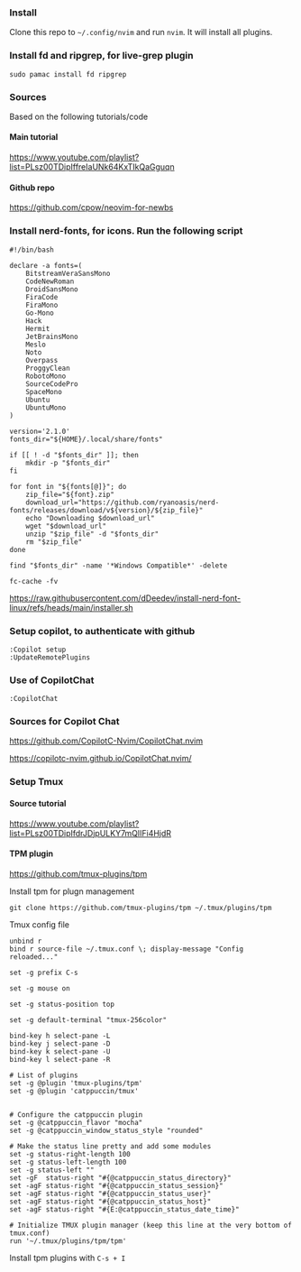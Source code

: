 ### Install

Clone this repo to `~/.config/nvim` and run ``nvim``. It will install all plugins.

### Install fd and ripgrep, for live-grep plugin

```
sudo pamac install fd ripgrep
```

### Sources

Based on the following tutorials/code

#### Main tutorial

https://www.youtube.com/playlist?list=PLsz00TDipIffreIaUNk64KxTIkQaGguqn

#### Github repo 

https://github.com/cpow/neovim-for-newbs

### Install nerd-fonts, for icons. Run the following script

```
#!/bin/bash

declare -a fonts=(
	BitstreamVeraSansMono
	CodeNewRoman
	DroidSansMono
	FiraCode
	FiraMono
	Go-Mono
	Hack
	Hermit
	JetBrainsMono
	Meslo
	Noto
	Overpass
	ProggyClean
	RobotoMono
	SourceCodePro
	SpaceMono
	Ubuntu
	UbuntuMono
)

version='2.1.0'
fonts_dir="${HOME}/.local/share/fonts"

if [[ ! -d "$fonts_dir" ]]; then
	mkdir -p "$fonts_dir"
fi

for font in "${fonts[@]}"; do
	zip_file="${font}.zip"
	download_url="https://github.com/ryanoasis/nerd-fonts/releases/download/v${version}/${zip_file}"
	echo "Downloading $download_url"
	wget "$download_url"
	unzip "$zip_file" -d "$fonts_dir"
	rm "$zip_file"
done

find "$fonts_dir" -name '*Windows Compatible*' -delete

fc-cache -fv
```

https://raw.githubusercontent.com/dDeedev/install-nerd-font-linux/refs/heads/main/installer.sh

### Setup copilot, to authenticate with github

```
:Copilot setup
:UpdateRemotePlugins
```

### Use of CopilotChat 

```
:CopilotChat
```

### Sources for Copilot Chat

https://github.com/CopilotC-Nvim/CopilotChat.nvim

https://copilotc-nvim.github.io/CopilotChat.nvim/


### Setup Tmux

#### Source tutorial

https://www.youtube.com/playlist?list=PLsz00TDipIfdrJDjpULKY7mQlIFi4HjdR

#### TPM plugin

https://github.com/tmux-plugins/tpm

Install tpm for plugn management

```
git clone https://github.com/tmux-plugins/tpm ~/.tmux/plugins/tpm
```

Tmux config file

```
unbind r
bind r source-file ~/.tmux.conf \; display-message "Config reloaded..."

set -g prefix C-s

set -g mouse on

set -g status-position top

set -g default-terminal "tmux-256color"

bind-key h select-pane -L
bind-key j select-pane -D
bind-key k select-pane -U
bind-key l select-pane -R

# List of plugins
set -g @plugin 'tmux-plugins/tpm'
set -g @plugin 'catppuccin/tmux'


# Configure the catppuccin plugin
set -g @catppuccin_flavor "mocha"
set -g @catppuccin_window_status_style "rounded"

# Make the status line pretty and add some modules
set -g status-right-length 100
set -g status-left-length 100
set -g status-left ""
set -gF  status-right "#{@catppuccin_status_directory}"
set -agF status-right "#{@catppuccin_status_session}"
set -agF status-right "#{@catppuccin_status_user}"
set -agF status-right "#{@catppuccin_status_host}"
set -agF status-right "#{E:@catppuccin_status_date_time}"

# Initialize TMUX plugin manager (keep this line at the very bottom of tmux.conf)
run '~/.tmux/plugins/tpm/tpm'
```

Install tpm plugins with ``C-s + I``

